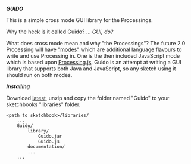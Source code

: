 ***GUIDO***
	
This is a simple cross mode GUI library for the Processings.
	
Why the heck is it called Guido? ... _GUI, do?_

What does cross mode mean and why "the Processings"?
The future 2.0 Processing will have ["modes"](http://wiki.processing.org/w/JavaScript) which are additional language flavours to write and use Processing in. One is the then included JavaScript mode which is based upon [Processing.js](https://github.com/processing-js/processing-js). Guido is an attempt at writing a GUI library that supports both Java and JavaScript, so any sketch using it should run on both modes.
	
***Installing***

Download [latest](https://github.com/fjenett/Guido/zipball/latest), unzip and copy the folder named "Guido" to your sketchbooks "libraries" folder.
	
	<path to sketchbook>/libraries/
		...
		Guido/
			library/
				Guido.jar
				Guido.js
			documentation/
			...
		...